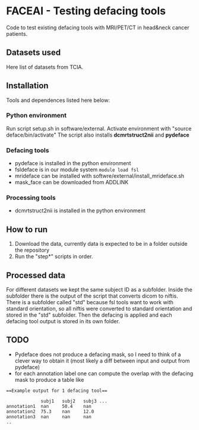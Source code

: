# FACEAI - Testing defacing tools

Code to test existing defacing tools with MRI/PET/CT in head&amp;neck cancer patients.

## Datasets used
Here list of datasets from TCIA.

## Installation
Tools and dependences listed here below:

### Python environment
Run script setup.sh in software/external.
Activate environment with "source deface/bin/activate"
The script also installs **dcmrtstruct2nii** and **pydeface**

### Defacing tools
- pydeface is installed in the python environment
- fsldeface is in our module system `module load fsl`
- mrideface can be installed with softwre/external/install_mrideface.sh
- mask_face can be downloaded from ADDLINK

### Processing tools
- dcmrtstruct2nii is installed in the python environment

## How to run
1. Download the data, currently data is expected to be in a folder outside the repository
2. Run the "step\*" scripts in order.

## Processed data
For different datasets we kept the same subject ID as a subfolder. Inside the subfolder there is the output of the script that converts dicom to niftis.
There is a subfolder called "std" because fsl tools want to work with standard orientation, so all niftis were converted to standard orientation and stored in the "std" subfolder. Then the defacing is applied and each defacing tool output is stored in its own folder.

## TODO
- Pydeface does not produce a defacing mask, so I need to think of a clever way to obtain it (most likely a diff between input and output from pydeface)
- for each annotation label one can compute the overlap with the defacing mask to produce a table like

```
==Example output for 1 defacing tool==

             subj1   subj2   subj3 ...
annotation1  nan	 50.4    nan
annotation2  75.3    nan     12.0
annotation3  nan     nan     nan
..
```
